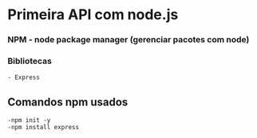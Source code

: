 # Primeira API com node.js

### NPM - node package  manager (gerenciar pacotes com node)

### Bibliotecas
    - Express

## Comandos npm usados
    -npm init -y
    -npm install express